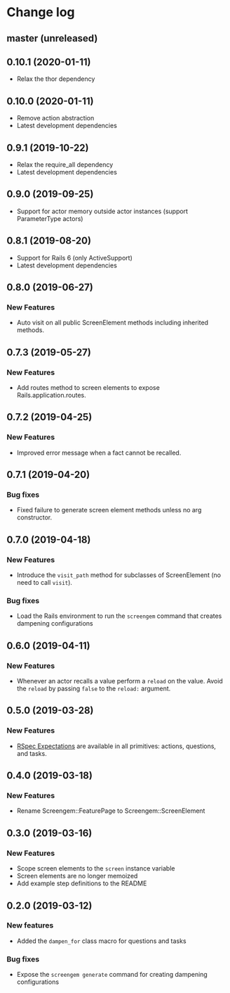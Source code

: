 # Change log

## master (unreleased)

## 0.10.1 (2020-01-11)

* Relax the thor dependency

## 0.10.0 (2020-01-11)

* Remove action abstraction
* Latest development dependencies

## 0.9.1 (2019-10-22)

* Relax the require_all dependency
* Latest development dependencies

## 0.9.0 (2019-09-25)

* Support for actor memory outside actor instances (support ParameterType actors)

## 0.8.1 (2019-08-20)

* Support for Rails 6 (only ActiveSupport)
* Latest development dependencies

## 0.8.0 (2019-06-27)

### New Features

* Auto visit on all public ScreenElement methods including inherited methods.

## 0.7.3 (2019-05-27)

### New Features

* Add routes method to screen elements to expose Rails.application.routes.

## 0.7.2 (2019-04-25)

### New Features

* Improved error message when a fact cannot be recalled.

## 0.7.1 (2019-04-20)

### Bug fixes

* Fixed failure to generate screen element methods unless no arg constructor.

## 0.7.0 (2019-04-18)

### New Features

* Introduce the `visit_path` method for subclasses of ScreenElement (no need to call `visit`).

### Bug fixes

* Load the Rails environment to run the `screengem` command that creates dampening configurations

## 0.6.0 (2019-04-11)

### New Features

* Whenever an actor recalls a value perform a `reload` on the value. Avoid the `reload` by passing `false` to the `reload:` argument.

## 0.5.0 (2019-03-28)

### New Features

* [RSpec Expectations](https://github.com/rspec/rspec-expectations) are available in all primitives: actions, questions, and tasks.

## 0.4.0 (2019-03-18)

### New Features

* Rename Screengem::FeaturePage to Screengem::ScreenElement

## 0.3.0 (2019-03-16)

### New Features

* Scope screen elements to the `screen` instance variable
* Screen elements are no longer memoized
* Add example step definitions to the README

## 0.2.0 (2019-03-12)

### New features

* Added the `dampen_for` class macro for questions and tasks

### Bug fixes

* Expose the `screengem generate` command for creating dampening configurations
